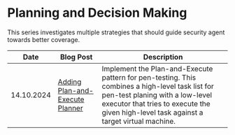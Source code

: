 # Planning and Decision Making

This series investigates multiple strategies that should guide security agent towards better coverage.

| Date | Blog Post | Description |
| --- | --- | --- |
| 14.10.2024 | [Adding Plan-and-Execute Planner](./../blog/posts/2024-10-14-plan-and-exec.md) | Implement the Plan-and-Execute pattern for pen-testing. This combines a high-level task list for pen-test planing with a low-level executor that tries to execute the given high-level task against a target virtual machine. |